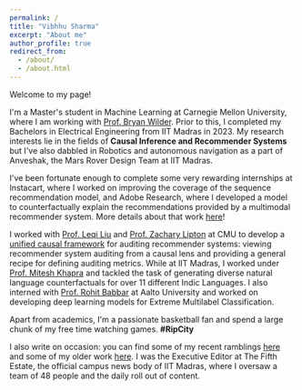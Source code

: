 ```yaml
---
permalink: /
title: "Vibhhu Sharma"
excerpt: "About me"
author_profile: true
redirect_from: 
  - /about/
  - /about.html
---
```


Welcome to my page! 
<br>

I'm a Master's student in Machine Learning at Carnegie Mellon University, where I am working with [Prof. Bryan Wilder](https://bryanwilder.github.io/). Prior to this, I completed my Bachelors in Electrical Engineering from IIT Madras in 2023. My research interests lie in the fields of **Causal Inference and Recommender Systems** but I've also dabbled in Robotics and autonomous navigation as a part of Anveshak, the Mars Rover Design Team at IIT Madras.
<br>

I've been fortunate enough to complete some very rewarding internships at Instacart, where I worked on improving the coverage of the sequence recommendation model, and Adobe Research, where I developed a model to counterfactually explain the recommendations provided by a multimodal recommender system. More details about that work [here](https://dl.acm.org/doi/10.1145/3589335.3651484)!

I worked with [Prof. Leqi Liu](https://leqiliu.github.io/) and [Prof. Zachary Lipton](https://www.zacharylipton.com/) at CMU to develop a [unified causal framework](https://arxiv.org/abs/2409.13210) for auditing recommender systems: viewing recommender system auditing from a causal lens and providing a general recipe for defining auditing metrics. While at IIT Madras, I worked under [Prof. Mitesh Khapra](http://www.cse.iitm.ac.in/~miteshk/) and tackled the task of generating diverse natural language counterfactuals for over 11 different Indic Languages. I also interned with [Prof. Rohit Babbar](https://sites.google.com/site/rohitbabbar/Home) at Aalto University and worked on developing deep learning models for Extreme Multilabel Classification.
<br>

Apart from academics, I'm a passionate basketball fan and spend a large chunk of my free time watching games. **#RipCity**
<br>

I also write on occasion: you can find some of my recent ramblings [here](https://www.t5eiitm.org/author/vibhhu-sharma/) and some of my older work [here](https://medium.com/@vibhhusharma2012). I was the Executive Editor at The Fifth Estate, the official campus news body of IIT Madras, where I oversaw a team of 48 people and the daily roll out of content.

